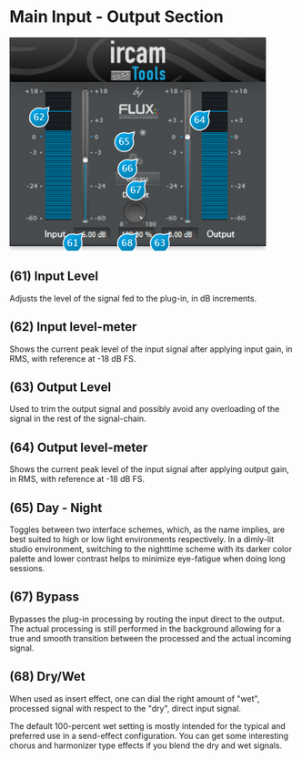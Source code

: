 # Main Input - Output Section
![](../include/trax_11.PNG)

## (61) Input Level
Adjusts the level of the signal fed to the plug-in, in dB increments.

## (62) Input level-meter
Shows the current peak level of the input signal after applying input gain, in RMS, with reference at -18 dB FS.


## (63) Output Level
Used to trim the output signal and possibly avoid any overloading of the signal in the rest of the signal-chain.


## (64) Output level-meter
Shows the current peak level of the input signal after applying output gain, in RMS, with reference at -18 dB FS.


## (65) Day - Night
Toggles between two interface schemes, which, as the name implies, are best suited to high or low light environments
respectively. In a dimly-lit studio environment, switching to the nighttime scheme with its darker color palette and lower
contrast helps to minimize eye-fatigue when doing long sessions.


## (67) Bypass
Bypasses the plug-in processing by routing the input direct to the output. The actual processing is still performed in the
background allowing for a true and smooth transition between the processed and the actual incoming signal.


## (68) Dry/Wet
When used as insert effect, one can dial the right amount of "wet", processed signal with respect to the "dry", direct input
signal.


The default 100-percent wet setting is mostly intended for the typical and preferred use in a send-effect configuration.
You can get some interesting chorus and harmonizer type effects if you blend the dry and wet signals.
